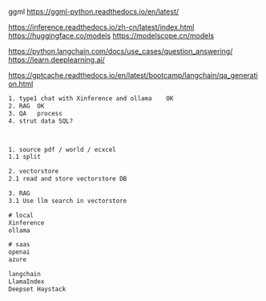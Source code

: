 
ggml
https://ggml-python.readthedocs.io/en/latest/

https://inference.readthedocs.io/zh-cn/latest/index.html
https://huggingface.co/models
https://modelscope.cn/models

https://python.langchain.com/docs/use_cases/question_answering/
https://learn.deeplearning.ai/

https://gptcache.readthedocs.io/en/latest/bootcamp/langchain/qa_generation.html

```txt
1. type1 chat with Xinference and ollama    OK
2. RAG  OK
3. QA   process
4. strut data SQL?



1. source pdf / world / ecxcel
1.1 split

2. vectorstore
2.1 read and store vectorstore DB

3. RAG
3.1 Use llm search in vectorstore
```

```txt
# local
Xinference
ollama

# saas
openai
azure
```

```txt
langchain
LlamaIndex
Deepset Haystack
```
